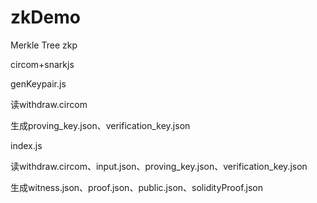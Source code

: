# zkDemo

Merkle Tree zkp

circom+snarkjs

genKeypair.js

读withdraw.circom

生成proving_key.json、verification_key.json

index.js 

读withdraw.circom、input.json、proving_key.json、verification_key.json

生成witness.json、proof.json、public.json、solidityProof.json

